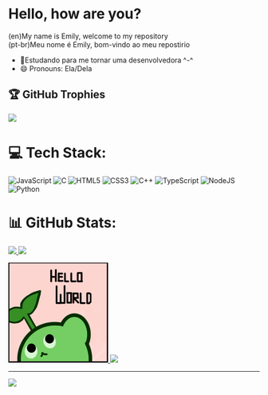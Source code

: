 # Hello, how are you?
(en)My name is Emily, welcome to my repository  
(pt-br)Meu nome é Emily, bom-vindo ao meu repostirio 
- 🌱Estudando para me tornar uma desenvolvedora ^-^
- 😄 Pronouns: Ela/Dela

## 🏆 GitHub Trophies
![](https://github-profile-trophy.vercel.app/?username=Saitocrimson&theme=discord&no-frame=false&no-bg=true&margin-w=4)
# 💻 Tech Stack:
![JavaScript](https://img.shields.io/badge/javascript-%23323330.svg?style=for-the-badge&logo=javascript&logoColor=%23F7DF1E) ![C](https://img.shields.io/badge/c-%2300599C.svg?style=for-the-badge&logo=c&logoColor=white) ![HTML5](https://img.shields.io/badge/html5-%23E34F26.svg?style=for-the-badge&logo=html5&logoColor=white) ![CSS3](https://img.shields.io/badge/css3-%231572B6.svg?style=for-the-badge&logo=css3&logoColor=white) ![C++](https://img.shields.io/badge/c++-%2300599C.svg?style=for-the-badge&logo=c%2B%2B&logoColor=white) ![TypeScript](https://img.shields.io/badge/typescript-%23007ACC.svg?style=for-the-badge&logo=typescript&logoColor=white) ![NodeJS](https://img.shields.io/badge/node.js-6DA55F?style=for-the-badge&logo=node.js&logoColor=white)
![Python](https://img.shields.io/badge/python-3670A0?style=for-the-badge&logo=python&logoColor=ffdd54)
# 📊 GitHub Stats:

<div >
  <a href="https://github.com/Saitocrimson">
    <img height="180em" src="https://github-readme-stats.vercel.app/api?username=SaitoCrimson&show_icons=true&theme=midnight-purple&include_all_commit-true&count">
    <img height="180em" src="https://github-readme-stats.vercel.app/api/top-langs/?username=Saitocrimson&layout=compact&langs_count-168&theme=midnight-purple"
  </div>
    

![alt text](perfil_github.png)
![](https://github-readme-streak-stats.herokuapp.com/?user=Saitocrimson&theme=midnight-purple&hide_border=false)<br/>

---
[![](https://visitcount.itsvg.in/api?id=Saitocrimson&icon=6&color=5)](https://visitcount.itsvg.in)

<!-- Proudly created with GPRM ( https://gprm.itsvg.in ) -->



